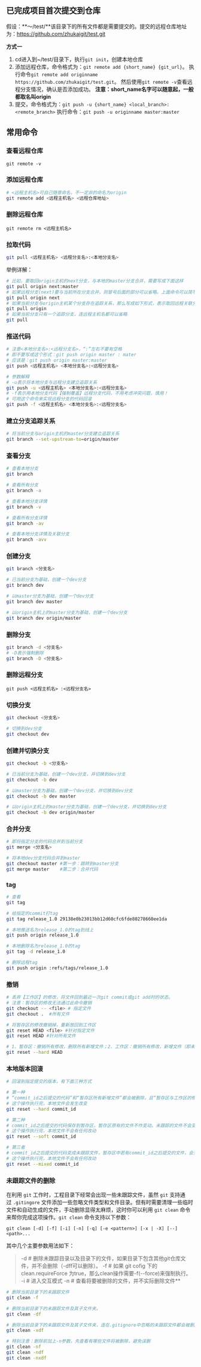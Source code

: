 ## 已完成项目首次提交到仓库

假设：**～/test/**该目录下的所有文件都是需要提交的。提交的远程仓库地址为：https://github.com/zhukaigit/test.git

**方式一**

1. cd进入到~/test/目录下，执行`git init`，创建本地仓库
2. 添加远程仓库，命令格式为：`git remote add {short_name} {git_url}`。
   执行命令`git remote add originname https://github.com/zhukaigit/test.git`。
   然后使用`git remote -v`查看远程分支情况，确认是否添加成功。
   **注意：short_name名字可以随意起，一般都取名叫origin**
3. 提交，命令格式为：`git push -u {short_name} <local_branch>:<remote_branch>`
   执行命令：`git push -u originname master:master`



## 常用命令

### 查看远程仓库

```
git remote -v
```

### 添加远程仓库

```bash
# <远程主机名>可自己随意命名，不一定非的命名为origin
git remote add <远程主机名> <远程仓库地址>
```

### 删除远程仓库

```
git remote rm <远程主机名>
```

### **拉取代码**

```bash
git pull <远程主机名> <远程分支名>:<本地分支名>
```

举例详解：

```bash
# 比如，要取回origin主机的next分支，与本地的master分支合并，需要写成下面这样
git pull origin next:master
# 如果远程分支(next)要与当前所在分支合并，则冒号后面的部分可以省略。上面命令可以简写为
git pull origin next
# 如果当前分支与origin主机某个分支存在追踪关系，那么写成如下形式，表示取回远程关联分支代码，与当前分支合并
git pull origin
# 如果当前分支只有一个追踪分支，连远程主机名都可以省略
git pull
```

### 推送代码

```bash
# 注意<本地分支名>:<远程分支名>，“:”左右不要有空格
# 即不要写成这个形式：git push origin master : mater
# 应该是：git push origin master:master
git push <远程主机名> <本地分支名>:<远程分支名>

# 参数解释
# -u表示将本地分支与远程分支建立追踪关系
git push -u <远程主机名> <本地分支名>:<远程分支名>
# -f表示用本地分支代码【强制覆盖】远程分支代码，不用考虑冲突问题，慎用！
# 可用这个命令来实现远程分支的代码回滚
git push -f <远程主机名> <本地分支名>:<远程分支名>
```

### 建立分支追踪关系

```bash
# 将当前分支与origin主机的master分支建立追踪关系
git branch --set-upstream-to=origin/master
```

### 查看分支

```bash
# 查看本地分支
git branch

# 查看所有分支
git branch -a

# 查看本地分支详情
git branch -v

# 查看所有分支详情
git branch -av

# 查看本地分支详情及关联分支
git branch -avv
```

### 创建分支

```bash
git branch <分支名>

# 已当前分支为基础，创建一个dev分支
git branch dev

# 以master分支为基础，创建一个dev分支
git branch dev master

# 以origin主机上的master分支为基础，创建一个dev分支
git branch dev origin/master
```

### 删除分支

```bash
git branch -d <分支名>
# -D表示强制删除
git branch -D <分支名>
```

### 删除远程分支

```
git push <远程主机名> :<远程分支名>
```

### 切换分支

```bash
git checkout <分支名>

# 切换到dev分支
git checkout dev
```

### 创建并切换分支

```bash
git checkout -b <分支名>

# 已当前分支为基础，创建一个dev分支，并切换到dev分支
git checkout -b dev

# 以master分支为基础，创建一个dev分支，并切换到dev分支
git checkout -b dev master

# 以origin主机上的master分支为基础，创建一个dev分支，并切换到dev分支
git checkout -b dev origin/master
```

### 合并分支

```bash
# 即将指定分支的代码合并到当前分支
git merge <分支名>

# 将本地dev分支代码合并到master
git checkout master	#第一步：跳转到master分支
git merge master 	#第二步：合并代码
```

### tag

```bash
# 查看
git tag

# 给指定的commit打tag
git tag release_1.0 29138e0b23013bb12d60cfc6fde80278660ee1da

# 本地推送名为release_1.0的tag到线上
git push origin release_1.0

# 本地删除名为release_1.0的tag
git tag -d release_1.0

# 删除远程tag
git push origin :refs/tags/release_1.0
```

### 撤销

```bash
# 丢弃【工作区】的修改，将文件回到最近一次git commit或git add时的状态。
# 注意：暂存区的修改无法通过此命令撤销
git checkout -- <file> # 指定文件
git checkout .	#所有文件

# 将暂存区的修改撤销掉，重新放回到工作区
git reset HEAD <file> #针对指定文件
git reset HEAD #针对所有文件

# 1、暂存区：撤销所有修改，删除所有新增文件；2、工作区：撤销所有修改，新增文件（即未跟踪文件）不会变动
git reset --hard HEAD
```

### 本地版本回滚

```bash
# 回滚到指定提交的版本，有下面三种方式

# 第一种
# “commit_id之后提交的代码”和“暂存区所有新增文件”都会被删除，且“暂存区与工作区的修改将会回滚”，未跟踪的文件不会变动
# 这个操作执行完，本地文件会发生改变
git reset --hard commit_id

# 第二种 
# commit_id之后提交的代码保存到暂存区，暂存区原有的文件不作变动。未跟踪的文件不会变动
# 这个操作执行完，本地文件不会有任何改动
git reset --soft commit_id

# 第三者
# commit_id之后提交的代码变成未跟踪文件，暂存区中若有commit_id之后提交的文件，会变成未跟踪文件，其余文件不作变动。未跟踪的文件不会变动
# 这个操作执行完，本地文件不会有任何改动
git reset --mixed commit_id
```

### 未跟踪文件的删除

在利用 `git` 工作时，工程目录下经常会出现一些未跟踪文件，虽然 `git` 支持通过 `.gitingore` 文件添加一些忽略文件类型和文件目录。但有时需要清理一些临时文件和自动生成的文件，手动删除显得太麻烦，这时你可以利用 `git clean` 命令来帮你完成这项操作。`git clean` 命令支持以下参数：

```
git clean [-d] [-f] [-i] [-n] [-q] [-e <pattern>] [-x | -X] [--] <path>...
```

其中几个主要参数用法如下：

> -d   # 删除未跟踪目录以及目录下的文件，如果目录下包含其他git仓库文件，并不会删除（-dff可以删除）。
> -f   # 如果 git cofig 下的 clean.requireForce 为true，那么clean操作需要-f(--force)来强制执行。
> -i   # 进入交互模式
> -n   # 查看将要被删除的文件，并不实际删除文件**

```bash
# 删除当前目录下的未跟踪文件
git clean -f

# 删除当前目录下的未跟踪文件及其子文件夹。
git clean -df

# 删除当前目录下的未跟踪文件及其子文件夹，连在.gitignore中忽略的未跟踪文件都会被删除，慎用！
git clean -xdf

# 特别注意：删除前加上-n参数，先查看有哪些文件将被删除，避免误删
git clean -nf
git clean -ndf
git clean -nxdf
```

